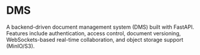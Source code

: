 # DMS
A backend-driven document management system (DMS) built with FastAPI. Features include authentication, access control, document versioning, WebSockets-based real-time collaboration, and object storage support (MinIO/S3).

